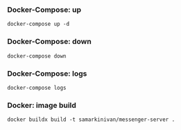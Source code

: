 ### Docker-Compose: up

`docker-compose up -d`

### Docker-Compose: down

`docker-compose down`

### Docker-Compose: logs

`docker-compose logs`

### Docker: image build

`docker buildx build -t samarkinivan/messenger-server .`
